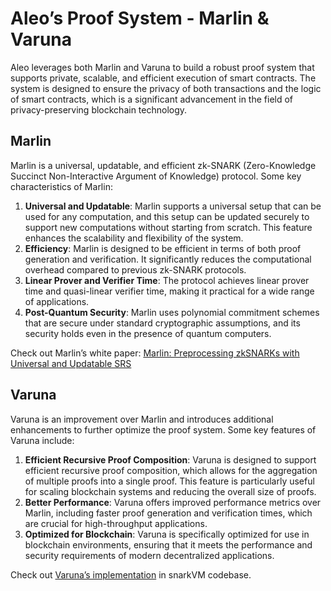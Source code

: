 # Aleo’s Proof System - Marlin & Varuna

Aleo leverages both Marlin and Varuna to build a robust proof system that supports private, scalable, and efficient execution of smart contracts. The system is designed to ensure the privacy of both transactions and the logic of smart contracts, which is a significant advancement in the field of privacy-preserving blockchain technology.

## Marlin

Marlin is a universal, updatable, and efficient zk-SNARK (Zero-Knowledge Succinct Non-Interactive Argument of Knowledge) protocol. Some key characteristics of Marlin:

1. **Universal and Updatable**: Marlin supports a universal setup that can be used for any computation, and this setup can be updated securely to support new computations without starting from scratch. This feature enhances the scalability and flexibility of the system.
2. **Efficiency**: Marlin is designed to be efficient in terms of both proof generation and verification. It significantly reduces the computational overhead compared to previous zk-SNARK protocols.
3. **Linear Prover and Verifier Time**: The protocol achieves linear prover time and quasi-linear verifier time, making it practical for a wide range of applications.
4. **Post-Quantum Security**: Marlin uses polynomial commitment schemes that are secure under standard cryptographic assumptions, and its security holds even in the presence of quantum computers.

Check out Marlin’s white paper: [Marlin: Preprocessing zkSNARKs with Universal and Updatable SRS](https://eprint.iacr.org/2019/1047.pdf)

## Varuna

Varuna is an improvement over Marlin and introduces additional enhancements to further optimize the proof system. Some key features of Varuna include:

1. **Efficient Recursive Proof Composition**: Varuna is designed to support efficient recursive proof composition, which allows for the aggregation of multiple proofs into a single proof. This feature is particularly useful for scaling blockchain systems and reducing the overall size of proofs.
2. **Better Performance**: Varuna offers improved performance metrics over Marlin, including faster proof generation and verification times, which are crucial for high-throughput applications.
3. **Optimized for Blockchain**: Varuna is specifically optimized for use in blockchain environments, ensuring that it meets the performance and security requirements of modern decentralized applications.

Check out [Varuna’s implementation](https://github.com/AleoNet/snarkVM/tree/mainnet-staging/algorithms/src/snark/varuna) in snarkVM codebase.
